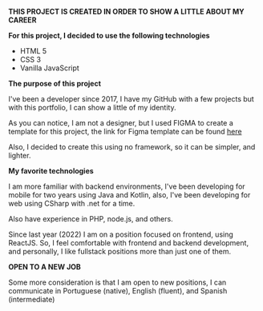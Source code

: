 **THIS PROJECT IS CREATED IN ORDER TO SHOW A LITTLE ABOUT MY CAREER**

**For this project, I decided to use the following technologies**
- HTML 5
- CSS 3
- Vanilla JavaScript

**The purpose of this project**

I've been a developer since 2017, I have my GitHub with a few projects but with this portfolio, I can show a little of my identity. 

As you can notice, I am not a designer, but I used FIGMA to create a template for this project, the link for Figma template can be found [here](https://www.figma.com/file/95sbqPe2t1avhMr8xfS3oy/my.portifolio?type=design&node-id=0%3A1&mode=design&t=3PxUROn6fi9OE60c-1)

Also, I decided to create this using no framework, so it can be simpler, and lighter. 

**My favorite technologies**

I am more familiar with backend environments, I've been developing for mobile for two years using Java and Kotlin, also, I've been developing for web using CSharp with .net for a time.

Also have experience in PHP, node.js, and others.

Since last year (2022) I am on a position focused on frontend, using ReactJS. So, I feel comfortable with frontend  and backend development, and personally, I like fullstack positions more than just one of them. 

**OPEN TO A NEW JOB**

Some more consideration is that I am open to new positions, I can communicate in Portuguese (native), English (fluent), and Spanish (intermediate)
